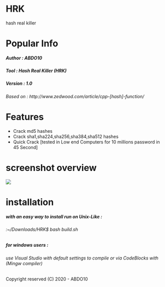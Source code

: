 # HRK
hash real killer 

# Popular Info 
<h5> Author : ABDO10 </h5> 
<h5> Tool : Hash Real Killer (HRK) </h5>
<h5> Version : 1.0 </h5>
<h6> Based on : http://www.zedwood.com/article/cpp-[hash]-function/ </h6>

# Features
* Crack md5 hashes
* Crack sha1,sha224,sha256,sha384,sha512 hashes 
* Quick Crack [tested in Low end Computers for 10 millions password in 45 Second]
# screenshot overview 

<img src="https://i.imgur.com/yiZXIjE.png">

# installation 
<h5> with an easy way to install run on Unix-Like : </h5> 
<h6> :~/Downloads/HRK$ bash build.sh </h6>
<div> <div>
<h5> for windows users : </h5>
<h6> use Visual Studio with default settings to compile or via CodeBlocks with (Mingw compiler) </h6>
<div>
<div> 
<div>
  <h7> Copyright reserved (C) 2020 - ABDO10 </h7> 
